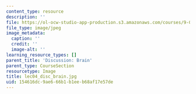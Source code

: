```yaml
---
content_type: resource
description: ''
file: https://ol-ocw-studio-app-production.s3.amazonaws.com/courses/9-00sc-introduction-to-psychology-fall-2011/154616dc9ae666b1b1eeb68af17e57de_lec04_disc_brain.jpg
file_type: image/jpeg
image_metadata:
  caption: ''
  credit: ''
  image-alt: ''
learning_resource_types: []
parent_title: 'Discussion: Brain'
parent_type: CourseSection
resourcetype: Image
title: lec04_disc_brain.jpg
uid: 154616dc-9ae6-66b1-b1ee-b68af17e57de
---
```

